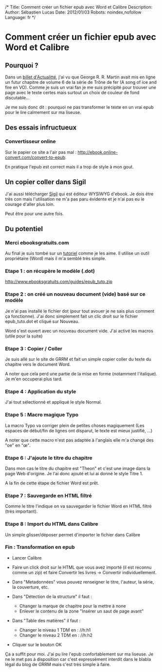 /*
Title: Comment créer un fichier epub avec Word et Calibre
Description: 
Author: Sébastien Lucas
Date: 2012/01/03
Robots: noindex,nofollow
Language: fr
*/
# Comment créer un fichier epub avec Word et Calibre

## Pourquoi ?
Dans un [billet d'Actualitté](http://www.actualitte.com/actualite/monde-edition/international/george-r-r-martin-offre-des-extraits-du-t6-de-la-saga-trone-de-fer-30904.htm), j'ai vu que George R. R. Martin avait mis en ligne un futur chapitre de volume 6 de la série de Trône de fer (A song of ice and fire en VO). Comme je suis un vrai fan je me suis précipité pour trouver une page avec le texte certes mais surtout un choix de couleur de fond discutable...

Je me suis donc dit : pourquoi ne pas transformer le texte en un vrai epub pour le lire calmement sur ma liseuse.

## Des essais infructueux

###  Convertisseur online 
Sur le papier ce site a l'air pas mal : http://ebook.online-convert.com/convert-to-epub.

En pratique l'epub est correct mais il a trop de style à mon gout.
## Un copier coller dans Sigil

J'ai aussi télécharger [Sigil](http://code.google.com/p/sigil/) qui est éditeur WYSIWYG d'ebook. Je dois être très con mais l'utilisation ne m'a pas paru évidente et je n'ai pas eu le courage d'aller plus loin. 

Peut être pour une autre fois.
## Du potentiel

### Merci ebooksgratuits.com
Au final je suis tombé sur un [tutoriel](http://www.ebooksgratuits.com/guides/methode_a_z_pour_creer_un_ebook.htm) comme je les aime. Il utilise un outil propriétaire (Word) mais il m'a semblé très simple.
### Etape 1 : on récupère le modèle (.dot)

http://www.ebooksgratuits.com/guides/epub_tuto.zip
### Etape 2 : on créé un nouveau document (vide) basé sur ce modèle

Je n'ai pas installé le fichier dot (pour tout avouer je ne sais plus comment ça fonctionne). J'ai donc simplement fait un clic droit sur le fichier epub_tuto.dot et cliqué sur Nouveau.

Word s'est ouvert avec un nouveau document vide. J'ai activé les macros (utile pour la suite)
### Etape 3 : Copier / Coller

Je suis allé sur le site de GRRM et fait un simple copier coller du texte du chapitre vers le document Word.

A noter que cela perd une partie de la mise en forme (notamment l'italique). Je m'en occuperai plus tard.
### Etape 4 : Application du style

J'ai tout sélectionné et appliqué le style Normal.
### Etape 5 : Macro magique Typo

La macro Typo va corriger plein de petites choses magiquement (Les espaces de début/fin de lignes ont disparut, le texte est mieux justifié, ...)

A noter que cette macro n'est pas adaptée à l'anglais elle m'a changé des "oe" en "œ".
### Etape 6 : J'ajoute le titre du chapitre

Dans mon cas le titre du chapitre est "Theon" et c'est une image dans la page Web d'origine. Je l'ai donc ajouté et lui ai donné le style Titre 1.

A la fin de cette étape de fichier Word est prêt.
### Etape 7 : Sauvegarde en HTML filtré

Comme le titre l'indique on va sauvegarder le fichier Word en HTML filtré (très important).
### Etape 8 : Import du HTML dans Calibre

Un simple glisser/déposer permet d'importer le fichier dans Calibre
### Fin : Transformation en epub

*	Lancer Calibre

*	Faire un click droit sur le HTML que vous avez importé (il est reconnu comme un zip) et faire Convertir les livres -> Convertir individuellement.

*	Dans "Metadonnées" vous pouvez renseigner le titre, l'auteur, la série, la couverture, etc.

*	Dans "Détection de la structure" il faut :
    * Changer la marque de chapitre pour la mettre à none
    * Enlever le contenu de la zone "Insérer un saut de page avant"

*	Dans "Table des matières" il faut :
    * Changer le niveau 1 TDM en : //h:h1
    * Changer le niveau 2 TDM en : //h:h2

*	Cliquer sur le bouton OK

Ça a suffit pour moi. J'ai pu lire l'epub confortablement sur ma liseuse. Je ne le met pas à disposition car c'est expressément interdit dans le blabla légal du blog de GRRM mais c'est très simple à faire.



